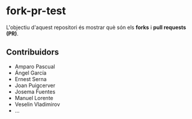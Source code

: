 # fork-pr-test
L'objectiu d'aquest repositori és mostrar què són
els __forks__ i __pull requests (PR)__.

## Contribuidors
- Amparo Pascual
- Ángel García
- Ernest Serna
- Joan Puigcerver
- Josema Fuentes
- Manuel Lorente
- Veselin Vladimirov
- ...